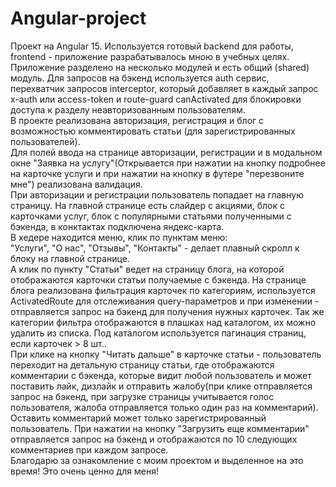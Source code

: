 # Angular-project
Проект на Angular 15. Используется готовый backend для работы, frontend - приложение разрабатывалось мною в учебных целях.  
Приложение разделено на несколько модулей и есть общий (shared) модуль. Для запросов на бэкенд используется auth сервис, перехватчик запросов interceptor, который добавляет в каждый запрос x-auth или access-token и route-guard canActivated для блокировки доступа к разделу неавторизованным пользователям.  
В проекте реализована авторизация, регистрация и блог с возможностью комментировать статьи (для зарегистрированных пользователей).  
Для полей ввода на странице авторизации, регистрации и в модальном окне "Заявка на услугу"(Открывается при нажатии на кнопку подробнее на карточке услуги и при нажатии на кнопку в футере "перезвоните мне") реализована валидация.  
При авторизации и регистрации пользователь попадает на главную страницу. На главной странице есть слайдер с акциями, блок с карточками услуг, блок с популярными статьями полученными с бэкенда, в конктактах подключена яндекс-карта.  
В хедере находится меню, клик по пунктам меню:  
"Услуги", "О нас", "Отзывы", "Контакты" - делает плавный скролл к блоку на главной странице.  
А клик по пункту "Статьи" ведет на страницу блога, на которой отображаются карточки статьи получаемые с бэкенда. На странице блога реализована фильтрация карточек по категориям, используется ActivatedRoute для отслеживания query-параметров и при изменении - отправляется запрос на бэкенд для получения нужных карточек. Так же категории фильтра отображаются в плашках над каталогом, их можно удалить из списка. Под каталогом используется пагинация страниц, если карточек > 8 шт..  
При клике на кнопку "Читать дальше" в карточке статьи - пользователь переходит на детальную страницу статьи, где отображаются комментарии с бэкенда, которые видит любой пользователь и может поставить лайк, дизлайк и отправить жалобу(при клике отправляется запрос на бэкенд, при загрузке страницы учитывается голос пользователя, жалоба отправляется только один раз на комментарий). Оставить комментарий может только зарегистрированный пользователь. При нажатии на кнопку "Загрузить еще комментарии" отправляется запрос на бэкенд и отображаются по 10 следующих комментариев при каждом запросе.  
Благодарю за ознакомление с моим проектом и выделенное на это время! Это очень ценно для меня!  
